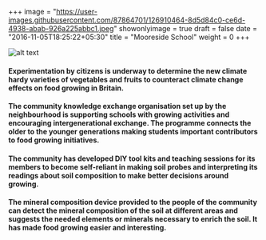+++
image = "https://user-images.githubusercontent.com/87864701/126910464-8d5d84c0-ce6d-4938-abab-926a225abbc1.jpeg"
showonlyimage = true
draft = false
date = "2016-11-05T18:25:22+05:30"
title = "Mooreside School"
weight = 0
+++

![alt text][logo]

[logo]: https://user-images.githubusercontent.com/667857/126713731-cfc45366-a7ad-4093-966a-3fe301fac244.jpeg "Second Image"


#### Experimentation by citizens is underway to determine the new climate hardy varieties of vegetables and fruits to counteract climate change effects on food growing in Britain.
#### The community knowledge exchange organisation set up by the neighbourhood is supporting schools with growing activities and encouraging intergenerational exchange. The programme connects the older to the younger generations making students important contributors to food growing initiatives.
#### The community has developed DIY tool kits and teaching sessions for its members to become self-reliant in making soil probes and interpreting its readings about soil composition to make better decisions around growing.
#### The mineral composition device provided to the people of the community can detect the mineral composition of the soil at different areas and suggests the needed elements or minerals necessary to enrich the soil. It has made food growing easier and interesting.
